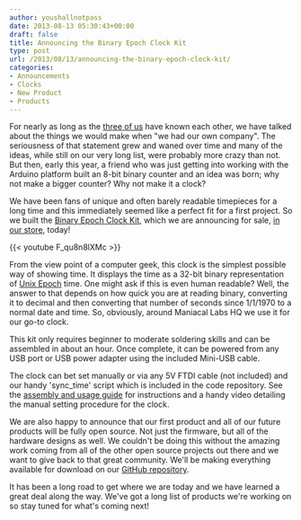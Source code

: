```yaml
---
author: youshallnotpass
date: 2013-08-13 05:30:43+00:00
draft: false
title: Announcing the Binary Epoch Clock Kit
type: post
url: /2013/08/13/announcing-the-binary-epoch-clock-kit/
categories:
- Announcements
- Clocks
- New Product
- Products
---
```


For nearly as long as the [three of us](/about/) have known each other, we have talked about the things we would make when "we had our own company". The seriousness of that statement grew and waned over time and many of the ideas, while still on our very long list, were probably more crazy than not. But then, early this year, a friend who was just getting into working with the Arduino platform built an 8-bit binary counter and an idea was born; why not make a bigger counter? Why not make it a clock?

We have been fans of unique and often barely readable timepieces for a long time and this immediately seemed like a perfect fit for a first project. So we built the [Binary Epoch Clock Kit](/product/becv1/), which we are announcing for sale, [in our store](/shop/), today!

{{< youtube F_qu8n8lXMc >}}

From the view point of a computer geek, this clock is the simplest possible way of showing time. It displays the time as a 32-bit binary representation of [Unix Epoch](http://en.wikipedia.org/wiki/Unix_epoch) time. One might ask if this is even human readable? Well, the answer to that depends on how quick you are at reading binary, converting it to decimal and then converting that number of seconds since 1/1/1970 to a normal date and time. So, obviously, around Maniacal Labs HQ we use it for our go-to clock.

This kit only requires beginner to moderate soldering skills and can be assembled in about an hour. Once complete, it can be powered from any USB port or USB power adapter using the included Mini-USB cable.

The clock can bet set manually or via any 5V FTDI cable (not included) and our handy 'sync_time' script which is included in the code repository. See the [assembly and usage guide](/guides/binary-epoch-clock/) for instructions and a handy video detailing the manual setting procedure for the clock.

We are also happy to announce that our first product and all of our future products will be fully open source. Not just the firmware, but all of the hardware designs as well. We couldn't be doing this without the amazing work coming from all of the other open source projects out there and we want to give back to that great community. We'll be making everything available for download on our [GitHub repository](https://github.com/ManiacalLabs).

It has been a long road to get where we are today and we have learned a great deal along the way. We've got a long list of products we're working on so stay tuned for what's coming next!

